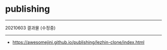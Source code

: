 # publishing

---
20210603 결과물 (수정중)

---

- https://awesomejini.github.io/publishing/lezhin-clone/index.html

